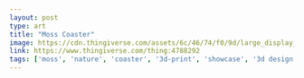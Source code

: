 ```yaml
---
layout: post
type: art
title: "Moss Coaster"
image: https://cdn.thingiverse.com/assets/6c/46/74/f0/9d/large_display_2.jpg
link: https://www.thingiverse.com/thing:4788292
tags: ['moss', 'nature', 'coaster', '3d-print', 'showcase', '3d design']
---
```

